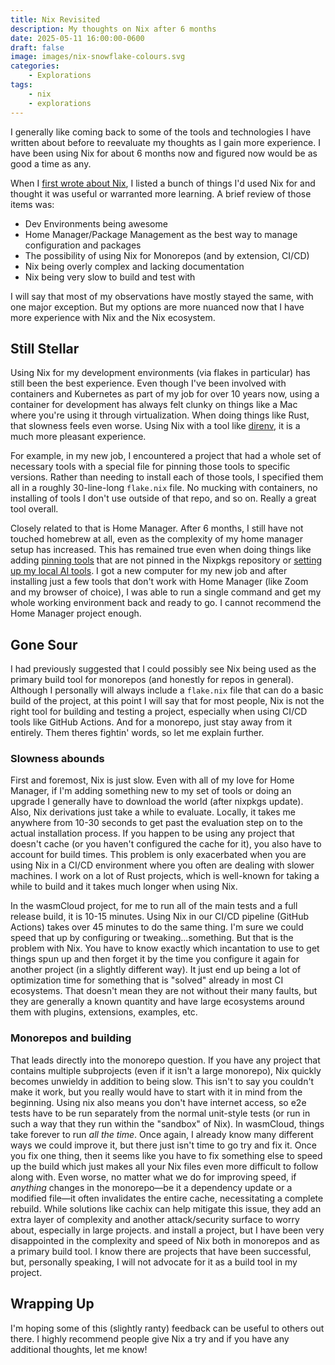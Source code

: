 ```yaml
---
title: Nix Revisited
description: My thoughts on Nix after 6 months
date: 2025-05-11 16:00:00-0600
draft: false
image: images/nix-snowflake-colours.svg
categories:
    - Explorations
tags:
    - nix
    - explorations
---
```


I generally like coming back to some of the tools and technologies I have written about before to
reevaluate my thoughts as I gain more experience. I have been using Nix for about 6 months now and
figured now would be as good a time as any.

When I [first wrote about Nix](../a-review-of-nix/index.md), I listed a bunch of things I'd used Nix
for and thought it was useful or warranted more learning. A brief review of those items was:

- Dev Environments being awesome
- Home Manager/Package Management as the best way to manage configuration and packages
- The possibility of using Nix for Monorepos (and by extension, CI/CD)
- Nix being overly complex and lacking documentation
- Nix being very slow to build and test with

I will say that most of my observations have mostly stayed the same, with one major exception. But
my options are more nuanced now that I have more experience with Nix and the Nix ecosystem.

## Still Stellar

Using Nix for my development environments (via flakes in particular) has still been the best
experience. Even though I've been involved with containers and Kubernetes as part of my job for over
10 years now, using a container for development has always felt clunky on things like a Mac where
you're using it through virtualization. When doing things like Rust, that slowness feels even worse.
Using Nix with a tool like [direnv](https://direnv.net/), it is a much more pleasant experience.

For example, in my new job, I encountered a project that had a whole set of necessary tools with a
special file for pinning those tools to specific versions. Rather than needing to install each of
those tools, I specified them all in a roughly 30-line-long `flake.nix` file. No mucking with
containers, no installing of tools I don't use outside of that repo, and so on. Really a great tool
overall.

Closely related to that is Home Manager. After 6 months, I still have not touched homebrew at all,
even as the complexity of my home manager setup has increased. This has remained true even when
doing things like adding [pinning
tools](https://github.com/thomastaylor312/home-manager/blob/master/work/pkgs/wasm-tools/default.nix)
that are not pinned in the Nixpkgs repository or [setting up my local AI
tools](../setting-up-aichat/index.md). I got a new computer for my new job and after installing just
a few tools that don't work with Home Manager (like Zoom and my browser of choice), I was able to
run a single command and get my whole working environment back and ready to go. I cannot recommend
the Home Manager project enough.

## Gone Sour

I had previously suggested that I could possibly see Nix being used as the primary build tool for
monorepos (and honestly for repos in general). Although I personally will always include a
`flake.nix` file that can do a basic build of the project, at this point I will say that for most
people, Nix is not the right tool for building and testing a project, especially when using CI/CD
tools like GitHub Actions. And for a monorepo, just stay away from it entirely. Them theres fightin'
words, so let me explain further.

### Slowness abounds

First and foremost, Nix is just slow. Even with all of my love for Home Manager, if I'm adding
something new to my set of tools or doing an upgrade I generally have to download the world (after
nixpkgs update). Also, Nix derivations just take a while to evaluate. Locally, it takes me anywhere
from 10-30 seconds to get past the evaluation step on to the actual installation process. If you
happen to be using any project that doesn't cache (or you haven't configured the cache for it), you
also have to account for build times. This problem is only exacerbated when you are using Nix in a
CI/CD environment where you often are dealing with slower machines. I work on a lot of Rust
projects, which is well-known for taking a while to build and it takes much longer when using Nix.

In the wasmCloud project, for me to run all of the main tests and a full release build, it is 10-15
minutes. Using Nix in our CI/CD pipeline (GitHub Actions) takes over 45 minutes to do the same
thing. I'm sure we could speed that up by configuring or tweaking...something. But that is the
problem with Nix. You have to know exactly which incantation to use to get things spun up and then
forget it by the time you configure it again for another project (in a slightly different way). It
just end up being a lot of optimization time for something that is "solved" already in most CI
ecosystems. That doesn't mean they are not without their many faults, but they are generally a known
quantity and have large ecosystems around them with plugins, extensions, examples, etc. 

### Monorepos and building

That leads directly into the monorepo question. If you have any project that contains multiple
subprojects (even if it isn't a large monorepo), Nix quickly becomes unwieldy in addition to being
slow. This isn't to say you couldn't make it work, but you really would have to start with it in
mind from the beginning. Using nix also means you don't have internet access, so e2e tests have to
be run separately from the normal unit-style tests (or run in such a way that they run within the
"sandbox" of Nix). In wasmCloud, things take forever to run _all the time_. Once again, I already
know many different ways we could improve it, but there just isn't time to go try and fix it. Once
you fix one thing, then it seems like you have to fix something else to speed up the build which
just makes all your Nix files even more difficult to follow along with. Even worse, no matter what
we do for improving speed, if _anything_ changes in the monorepo—be it a dependency update or a
modified file—it often invalidates the entire cache, necessitating a complete rebuild. While
solutions like cachix can help mitigate this issue, they add an extra layer of complexity and
another attack/security surface to worry about, especially in large projects. and install a project,
but I have been very disappointed in the complexity and speed of Nix both in monorepos and as a
primary build tool. I know there are projects that have been successful, but, personally speaking, I
will not advocate for it as a build tool in my project.

## Wrapping Up

I'm hoping some of this (slightly ranty) feedback can be useful to others out there. I highly
recommend people give Nix a try and if you have any additional thoughts, let me know!

